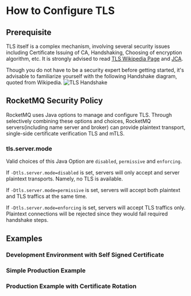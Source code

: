 # How to Configure TLS

## Prerequisite

TLS itself is a complex mechanism, involving several security issues including Certificate Issuing of CA, Handshaking, Choosing of encryption algorithm, etc. It is strongly advised to read [TLS Wikipedia Page](https://en.wikipedia.org/wiki/Transport_Layer_Security) and [JCA](https://docs.oracle.com/javase/8/docs/technotes/guides/security/crypto/CryptoSpec.html).

Though you do not have to be a security expert before getting started, it's advisable to familiarize yourself with the following Handshake diagram, quoted from Wikipedia.
![TLS Handshake](https://raw.githubusercontent.com/wiki/apache/rocketmq/assets/Full_TLS_1.2_Handshake.svg.png) 

## RocketMQ Security Policy

RocketMQ uses Java options to manage and configure TLS.  Through selectively combining these options and choices, RocketMQ servers(including name server and broker) can provide plaintext transport, single-side certificate verification TLS and mTLS.

### tls.server.mode
Valid choices of this Java Option are `disabled`, `permissive` and `enforcing`.

If `-Dtls.server.mode=disabled` is set, servers will only accept and server plaintext transports. Namely, no TLS is available.

If `-Dtls.server.mode=permissive` is set, servers will accept both plaintext and TLS traffics at the same time. 

If `-Dtls.server.mode=enforcing` is set, servers will accept TLS traffics only. Plaintext connections will be rejected since they would fail required handshake steps.




## Examples

### Development Environment with Self Signed Certificate


### Simple Production Example


### Production Example with Certificate Rotation

